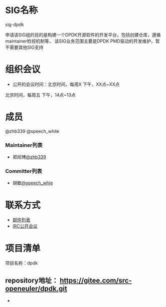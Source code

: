 
# SIG名称
sig-dpdk

申请该SIG组的目的是构建一个DPDK开源软件的开发平台，包括创建仓库，遵循maintainer检视机制等，
该SIG业务范围主要是DPDK PMD驱动的开发维护，暂不需要其他SIG支持


# 组织会议

- 公开的会议时间：北京时间，每周X 下午，XX点~XX点


北京时间，每周五 下午，14点~13点


# 成员

@zhb339 @speech_white

### Maintainer列表

- 郑闳博[@zhb339](https://gitee.com/zhb339)



### Committer列表

- 胡敏[@speech_whie](https://gitee.com/speech_white)



# 联系方式

- [邮件列表](dev@openeuler.org)
- [IRC公开会议](#openeuler-meeting)





# 项目清单

项目名称：dpdk

repository地址：
https://gitee.com/src-openeuler/dpdk.git
- 
- 

